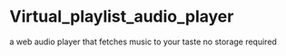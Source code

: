 # Virtual_playlist_audio_player
a web audio player that fetches music to your taste no storage required
